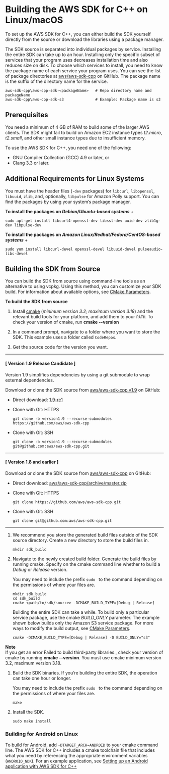 # Building the AWS SDK for C\+\+ on Linux/macOS<a name="setup-linux"></a>

To set up the AWS SDK for C\+\+, you can either build the SDK yourself directly from the source or download the libraries using a package manager\.



The SDK source is separated into individual packages by service\. Installing the entire SDK can take up to an hour\. Installing only the specific subset of services that your program uses decreases installation time and also reduces size on disk\. To choose which services to install, you need to know the package name of each service your program uses\. You can see the list of package directories at [aws/aws\-sdk\-cpp](https://github.com/aws/aws-sdk-cpp) on GitHub\. The package name is the suffix of the directory name for the service\. 

```
aws-sdk-cpp\aws-cpp-sdk-<packageName>   # Repo directory name and packageName
aws-sdk-cpp\aws-cpp-sdk-s3              # Example: Package name is s3
```

## Prerequisites<a name="prerequisites"></a>

You need a minimum of 4 GB of RAM to build some of the larger AWS clients\. The SDK might fail to build on Amazon EC2 instance types *t2\.micro*, *t2\.small*, and other small instance types due to insufficient memory\.

To use the AWS SDK for C\+\+, you need one of the following:
+  GNU Compiler Collection \(GCC\) 4\.9 or later, or
+  Clang 3\.3 or later\.

## Additional Requirements for Linux Systems<a name="additional-requirements-for-linux-systems"></a>

You must have the header files \(`-dev` packages\) for `libcurl`, `libopenssl`, `libuuid`, `zlib`, and, optionally, `libpulse` for Amazon Polly support\. You can find the packages by using your system’s package manager\.

**To install the packages on *Debian/Ubuntu\-based systems***
+ 

  ```
  sudo apt-get install libcurl4-openssl-dev libssl-dev uuid-dev zlib1g-dev libpulse-dev
  ```

**To install the packages on *Amazon Linux/Redhat/Fedora/CentOS\-based systems***
+ 

  ```
  sudo yum install libcurl-devel openssl-devel libuuid-devel pulseaudio-libs-devel
  ```

## Building the SDK from Source<a name="setup-linux-from-source"></a>

You can build the SDK from source using command\-line tools as an alternative to using vcpkg\. Using this method, you can customize your SDK build\. For information about available options, see [CMake Parameters](cmake-params.md)\.

**To build the SDK from source**

1. Install [cmake](https://cmake.org/) \(*minimum version 3\.2; maximum version 3\.18*\) and the relevant build tools for your platform, and add them to your `PATH`\. To check your version of cmake, run **cmake \-\-version**

1. In a command prompt, navigate to a folder where you want to store the SDK\. This example uses a folder called `CodeRepos`\.

1. Get the source code for the version you want\.

------
#### [ Version 1\.9 Release Candidate ]

   Version 1\.9 simplifies dependencies by using a git submodule to wrap external dependencies\.

   Download or clone the SDK source from [aws/aws\-sdk\-cpp v1\.9](https://github.com/aws/aws-sdk-cpp/tree/version1.9) on GitHub:
   + Direct download: [1\.9\-rc1](https://github.com/aws/aws-sdk-cpp/releases/tag/1.9-rc1) 
   + Clone with Git: HTTPS

     ```
     git clone -b version1.9 --recurse-submodules https://github.com/aws/aws-sdk-cpp
     ```
   + Clone with Git: SSH

     ```
     git clone -b version1.9 --recurse-submodules git@github.com:aws/aws-sdk-cpp.git
     ```

------
#### [ Version 1\.8 and earlier ]

   Download or clone the SDK source from [aws/aws\-sdk\-cpp](https://github.com/aws/aws-sdk-cpp) on GitHub:
   + Direct download: [aws/aws\-sdk\-cpp/archive/master\.zip](https://github.com/aws/aws-sdk-cpp/archive/master.zip) 
   + Clone with Git: HTTPS

     ```
     git clone https://github.com/aws/aws-sdk-cpp.git
     ```
   + Clone with Git: SSH

     ```
     git clone git@github.com:aws/aws-sdk-cpp.git
     ```

------

1. We recommend you store the generated build files outside of the SDK source directory\. Create a new directory to store the build files in\.

   ```
   mkdir sdk_build
   ```

1. Navigate to the newly created build folder\. Generate the build files by running cmake\. Specify on the cmake command line whether to build a *Debug* or *Release* version\.

   You may need to include the prefix `sudo ` to the command depending on the permissions of where your files are\.

   ```
   mkdir sdk_build
   cd sdk_build
   cmake <path/to/sdk/source> -DCMAKE_BUILD_TYPE=[Debug | Release]
   ```

   Building the entire SDK can take a while\. To build only a particular service package, use the cmake *BUILD\_ONLY* parameter\. The example shown below builds only the Amazon S3 service package\. For more ways to modify the build output, see [CMake Parameters](cmake-params.md)\.

   ```
   cmake -DCMAKE_BUILD_TYPE=[Debug | Release] -D BUILD_ONLY="s3"
   ```
**Note**  
If you get an error Failed to build third\-party libraries\., check your version of cmake by running **cmake \-\-version**\. You must use cmake minimum version 3\.2, maximum version 3\.18\.

1. Build the SDK binaries\. If you’re building the entire SDK, the operation can take one hour or longer\. 

   You may need to include the prefix `sudo ` to the command depending on the permissions of where your files are\.

   ```
   make
   ```

1. Install the SDK\.

   ```
   sudo make install
   ```

### Building for Android on Linux<a name="building-for-android"></a>

To build for Android, add `-DTARGET_ARCH=ANDROID` to your cmake command line\. The AWS SDK for C\+\+ includes a cmake toolchain file that includes what you need by referencing the appropriate environment variables \(`ANDROID_NDK`\)\. For an example application, see [Setting up an Android application with AWS SDK for C\+\+](https://aws.amazon.com/blogs/developer/setting-up-an-android-application-with-aws-sdk-for-c/)